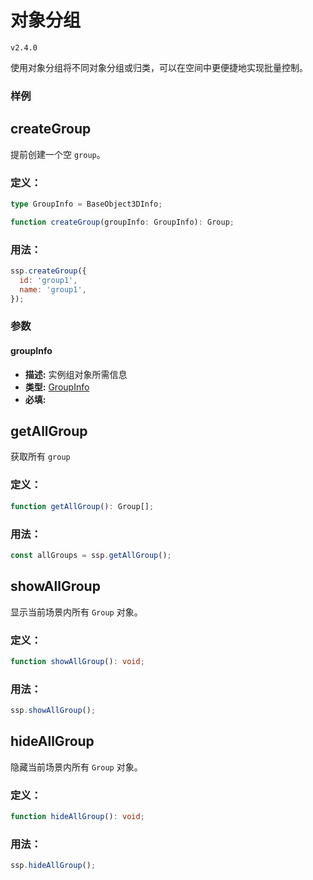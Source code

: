 # 对象分组

`v2.4.0`

使用对象分组将不同对象分组或归类，可以在空间中更便捷地实现批量控制。

### 样例

<Docs-Iframe src="start/objectGroup.html" />

## createGroup

提前创建一个空 `group`。

### 定义：

```ts
type GroupInfo = BaseObject3DInfo;

function createGroup(groupInfo: GroupInfo): Group;
```

### 用法：

```js
ssp.createGroup({
  id: 'group1',
  name: 'group1',
});
```

### 参数

#### groupInfo

- **描述:** 实例组对象所需信息
- **类型:** [GroupInfo](./types#baseobject3dinfo)
- **必填:** <Base-RequireIcon :isRequire="true"/>

## getAllGroup

获取所有 `group`

### 定义：

```ts
function getAllGroup(): Group[];
```

### 用法：

```js
const allGroups = ssp.getAllGroup();
```

## showAllGroup

显示当前场景内所有 `Group` 对象。

### 定义：

```ts
function showAllGroup(): void;
```

### 用法：

```js
ssp.showAllGroup();
```

## hideAllGroup

隐藏当前场景内所有 `Group` 对象。

### 定义：

```ts
function hideAllGroup(): void;
```

### 用法：

```js
ssp.hideAllGroup();
```
